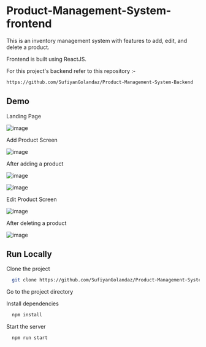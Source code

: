 # Product-Management-System- frontend

This is an inventory management system with features to add, edit, and delete a product.

Frontend is built using ReactJS.

For this project's backend refer to this repository :-
```bash
https://github.com/SufiyanGolandaz/Product-Management-System-Backend
```
## Demo

Landing Page

![image](https://github.com/SufiyanGolandaz/Product-Management-System-frontend/assets/42806710/7ac1be40-e353-4fd3-91ad-0b83d38da017)

Add Product Screen

![image](https://github.com/SufiyanGolandaz/Product-Management-System-frontend/assets/42806710/a136dbc2-2ceb-409d-947d-927d09cfebd2)

After adding a product

![image](https://github.com/SufiyanGolandaz/Product-Management-System-frontend/assets/42806710/9be6ceda-3c9a-4f93-8fc9-92a3d78585b1)

![image](https://github.com/SufiyanGolandaz/Product-Management-System-frontend/assets/42806710/9647b4aa-db8a-460a-9c89-3a5b05b2e997)

Edit Product Screen

![image](https://github.com/SufiyanGolandaz/Product-Management-System-frontend/assets/42806710/ccf073de-bf20-4b21-ac83-ae4212deda0d)

After deleting a product

![image](https://github.com/SufiyanGolandaz/Product-Management-System-frontend/assets/42806710/5aab2e4c-ed07-4fb9-b554-1e6949469795)



## Run Locally

Clone the project

```bash
  git clone https://github.com/SufiyanGolandaz/Product-Management-System-frontend.git
```

Go to the project directory

Install dependencies

```bash
  npm install
```

Start the server

```bash
  npm run start
```

